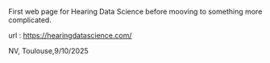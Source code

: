 First web page for Hearing Data Science before mooving to something more complicated.

url : https://hearingdatascience.com/

NV, Toulouse,9/10/2025
